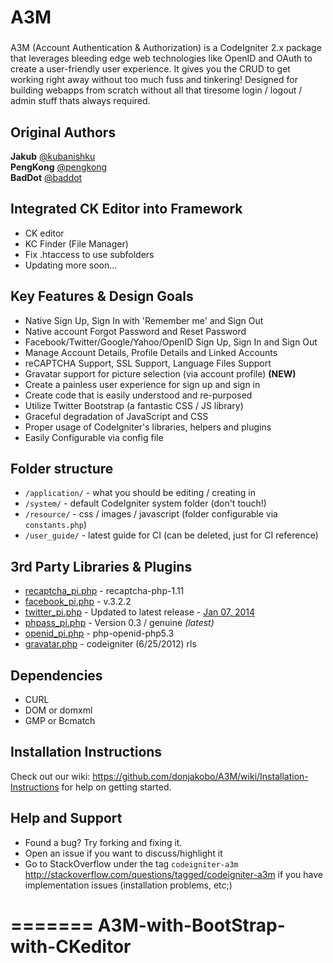 # A3M  
### 

A3M (Account Authentication & Authorization) is a CodeIgniter 2.x package that leverages bleeding edge web technologies 
like OpenID and OAuth to create a user-friendly user experience. It gives you the CRUD to get working right away 
without too much fuss and tinkering! Designed for building webapps from scratch without all that tiresome 
login / logout / admin stuff thats always required.

## Original Authors

**Jakub** [@kubanishku](https://twitter.com/kubanishku/)  
**PengKong** [@pengkong](https://github.com/pengkong)  
**BadDot** [@baddot](https://github.com/baddot)

## Integrated CK Editor into Framework
* CK editor
* KC Finder (File Manager)
* Fix .htaccess to use subfolders
* Updating more soon...
		
## Key Features & Design Goals

* Native Sign Up, Sign In with 'Remember me' and Sign Out  
* Native account Forgot Password and Reset Password  
* Facebook/Twitter/Google/Yahoo/OpenID Sign Up, Sign In and Sign Out  
* Manage Account Details, Profile Details and Linked Accounts  
* reCAPTCHA Support, SSL Support, Language Files Support  
* Gravatar support for picture selection (via account profile) **(NEW)**
* Create a painless user experience for sign up and sign in  
* Create code that is easily understood and re-purposed  
* Utilize Twitter Bootstrap (a fantastic CSS / JS library)  
* Graceful degradation of JavaScript and CSS  
* Proper usage of CodeIgniter's libraries, helpers and plugins  
* Easily Configurable via config file  

## Folder structure  

* `/application/` - what you should be editing / creating in    
* `/system/` - default CodeIgniter system folder (don't touch!)   
* `/resource/` - css / images / javascript (folder configurable via `constants.php`)   
* `/user_guide/` - latest guide for CI (can be deleted, just for CI reference)

## 3rd Party Libraries & Plugins

* [recaptcha_pi.php](http://code.google.com/p/recaptcha/) - recaptcha-php-1.11
* [facebook_pi.php](https://github.com/facebook/facebook-php-sdk/) - v.3.2.2 
* [twitter_pi.php](https://github.com/jmathai/twitter-async) - Updated to latest release - [Jan 07, 2014](https://github.com/jmathai/twitter-async/commits/master)  
* [phpass_pi.php](http://www.openwall.com/phpass/) - Version 0.3 / genuine _(latest)_ 
* [openid_pi.php](http://sourcecookbook.com/en/recipes/60/janrain-s-php-openid-library-fixed-for-php-5-3-and-how-i-did-it) - php-openid-php5.3  
* [gravatar.php](https://github.com/rsmarshall/Codeigniter-Gravatar) - codeigniter (6/25/2012) rls

## Dependencies

* CURL
* DOM or domxml 
* GMP or Bcmatch

## Installation Instructions
Check out our wiki: https://github.com/donjakobo/A3M/wiki/Installation-Instructions
for help on getting started.

## Help and Support  
* Found a bug? Try forking and fixing it. 
* Open an issue if you want to discuss/highlight it
* Go to StackOverflow under the tag `codeigniter-a3m` http://stackoverflow.com/questions/tagged/codeigniter-a3m if you have implementation issues (installation problems, etc;)

=======
A3M-with-BootStrap-with-CKeditor
================================
